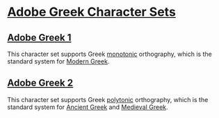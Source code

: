 # [Adobe Greek Character Sets](http://adobe-type-tools.github.io/adobe-greek-charsets)

## [Adobe Greek 1](http://adobe-type-tools.github.io/adobe-greek-charsets/adobe-greek-1.html)

This character set supports Greek [monotonic](https://en.wikipedia.org/wiki/Greek_diacritics) orthography, which is the standard system for [Modern Greek](https://en.wikipedia.org/wiki/Modern_Greek).

## [Adobe Greek 2](http://adobe-type-tools.github.io/adobe-greek-charsets/adobe-greek-2.html)

This character set supports Greek [polytonic](https://en.wikipedia.org/wiki/Greek_diacritics) orthography, which is the standard system for [Ancient Greek](https://en.wikipedia.org/wiki/Ancient_Greek) and [Medieval Greek](https://en.wikipedia.org/wiki/Medieval_Greek).
